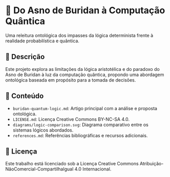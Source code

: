 # 🧠 Do Asno de Buridan à Computação Quântica

Uma releitura ontológica dos impasses da lógica determinista frente à realidade probabilística e quântica.

## 📖 Descrição

Este projeto explora as limitações da lógica aristotélica e do paradoxo do Asno de Buridan à luz da computação quântica, propondo uma abordagem ontológica baseada em propósito para a tomada de decisões.

## 📂 Conteúdo

- `buridan-quantum-logic.md`: Artigo principal com a análise e proposta ontológica.
- `LICENSE.md`: Licença Creative Commons BY-NC-SA 4.0.
- `diagrams/logic-comparison.svg`: Diagrama comparativo entre os sistemas lógicos abordados.
- `references.md`: Referências bibliográficas e recursos adicionais.

## 🔗 Licença

Este trabalho está licenciado sob a Licença Creative Commons Atribuição-NãoComercial-CompartilhaIgual 4.0 Internacional.
